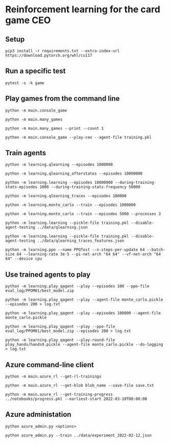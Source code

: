 # Reinforcement learning for the card game CEO

## Setup
`pip3 install -r requirements.txt --extra-index-url https://download.pytorch.org/whl/cu117`

## Run a specific test
`pytest -s -k game`

## Play games from the command line
`python -m main.console_game`

`python -m main.many_games`

`python -m main.many_games --print --count 1`

`python -m main.console_game --play-ceo --agent-file training.pkl`


## Train agents

`python -m learning.qlearning --episodes 1000000`

`python -m learning.qlearning_afterstates --episodes 10000000`

`python -m learning.learning --episodes 10000000 --during-training-stats-episodes 1000 --during-training-stats-frequency 50000`

`python -m learning.qlearning_traces --episodes 100000`

`python -m learning.monte_carlo --train --episodes 1000000`

`python -m learning.monte_carlo --train --episodes 5000 --processes 3`

`python -m learning.learning --pickle-file training.pkl --disable-agent-testing ../data/qlearning.json`

`python -m learning.learning --pickle-file training.pkl --disable-agent-testing ../data/qlearning_traces_features.json`

`python -m learning.ppo --name PPOTest --n-steps-per-update 64 --batch-size 64 --learning-rate 3e-5 --pi-net-arch "64 64" --vf-net-arch "64 64" --device cpu`

## Use trained agents to play

`python -m learning.play_qagent --play --episodes 100 --ppo-file eval_log/PPOM01/best_model.zip`

`python -m learning.play_qagent --play --agent-file monte_carlo.pickle --episodes 200 > log.txt`

`python -m learning.play_qagent --play --episodes 100000 --agent-file monte_carlo.pickle`

`python -m learning.play_qagent --play --ppo-file eval_log/PPOM01/best_model.zip --episodes 200 > log.txt`

`python -m learning.play_qagent --play-round-file play_hands/hands9.pickle --agent-file monte_carlo.pickle --do-logging > log.txt`

## Azure command-line client

`python -m main.azure_rl --get-rl-trainings`

`python -m main.azure_rl --get-blob blob_name --save-file save.txt`

`python -m main.azure_rl --get-training-progress ../notebooks/progress.pkl --earliest-start 2022-03-10T00:00:00`

## Azure administation

`python azure_admin.py <options>`

`python azure_admin.py --train ../data/experiment_2022-02-12.json`

